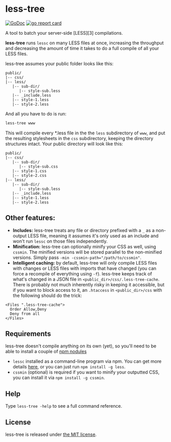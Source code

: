 # less-tree

[![GoDoc](https://godoc.org/github.com/jimmysawczuk/less-tree?status.svg)][godoc-link] [![go report card](https://goreportcard.com/badge/jimmysawczuk/less-tree)][goreportcard-link]

A tool to batch your server-side [LESS][3] compilations.

**less-tree** runs `lessc` on many LESS files at once, increasing the throughput and decreasing the amount of time it takes to do a full compile of all your LESS files.

less-tree assumes your public folder looks like this:

```text
public/
|-- css/
|-- less/
   |-- sub-dir/
      |-- style-sub.less
   |-- _include.less
   |-- style-1.less
   |-- style-2.less
```

And all you have to do is run:

```bash
less-tree www
```

This will compile every *.less file in the the `less` subdirectory of `www`, and put the resulting stylesheets in the `css` subdirectory, keeping the directory structures intact. Your public directory will look like this:

```text
public/
|-- css/
   |-- sub-dir/
      |-- style-sub.css
   |-- style-1.css
   |-- style-2.css
|-- less/
   |-- sub-dir/
      |-- style-sub.less
   |-- _include.less
   |-- style-1.less
   |-- style-2.less
```

## Other features:

* **Includes:** less-tree treats any file or directory prefixed with a `_` as a non-output LESS file, meaning it assumes it's only used as an include and won't run `lessc` on those files independently.
* **Minification:** less-tree can optionally minify your CSS as well, using `cssmin`. The minified versions will be stored parallel to the non-minified versions. Simply pass `-min -cssmin-path="/path/to/cssmin"`.
* **Intelligent caching:** by default, less-tree will only compile LESS files with changes or LESS files with imports that have changed (you can force a recompile of everything using `-f`). less-tree keeps track of what's changed in a JSON file in `<public_dir>/css/.less-tree-cache`. There is probably not much inherently risky in keeping it accessible, but if you want to block access to it, an `.htaccess` in `<public_dir>/css` with the following should do the trick:

```plain
<Files ".less-tree-cache">
  Order Allow,Deny
  Deny from all
</Files>
```

## Requirements

less-tree doesn't compile anything on its own (yet), so you'll need to be able to install a couple of [npm nodules][npm]

* `lessc` installed as a command-line program via npm. You can get more details [here][lesscss], or you can just run `npm install -g less`.
* `cssmin` (optional) is required if you want to minify your outputted CSS, you can install it via `npm install -g cssmin`.

## Help

Type `less-tree -help` to see a full command reference.

## License

less-tree is released under [the MIT license][license].

  [godoc-link]: https://godoc.org/github.com/jimmysawczuk/less-tree
  [goreportcard-link]: https://goreportcard.com/report/github.com/jimmysawczuk/less-tree
  [lesscss]: http://www.lesscss.org
  [npm]: http://www.npmjs.com
  [license]: https://github.com/jimmysawczuk/less-tree/blob/master/LICENSE
